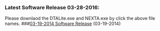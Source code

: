 ### Latest Software Release 03-28-2016: 

Please downlaod the DTALite.exe and NEXTA.exe by click the above file names.
###[03-19-2014 Software Release](https://dl.dropboxusercontent.com/u/9941774/Software_release_03_19_2014.zip) (03-19-2014)

